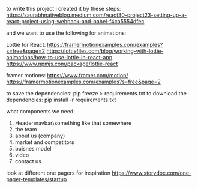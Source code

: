 to write this project i created it by these steps:
https://saurabhnativeblog.medium.com/react30-project23-setting-up-a-react-project-using-webpack-and-babel-f4ca5554dfec

and we want to use the following for animations:

Lottie for React:
https://framermotionexamples.com/examples?s=free&page=2
https://lottiefiles.com/blog/working-with-lottie-animations/how-to-use-lottie-in-react-app
https://www.npmjs.com/package/lottie-react

framer motions:
https://www.framer.com/motion/
https://framermotionexamples.com/examples?s=free&page=2

to save the dependencies:
pip freeze > requirements.txt
to download the dependencies:
pip install -r requirements.txt


what components we need:
1. Header\navbar\something like that somewhere
2. the team
3. about us (company)
4. market and competitors
5. buisnes model
6. video
7. contact us

look at different one pagers for inspiration
https://www.storydoc.com/one-pager-templates/startup
